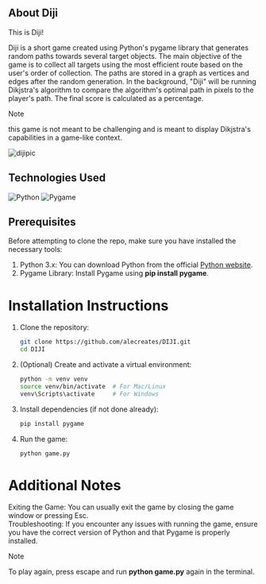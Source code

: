 ## About Diji

This is Diji! 

Diji is a short game created using Python's pygame library that generates random paths towards several target objects. The main objective of the game is to collect all targets using the most efficient route based on the user's order of collection. The paths are stored in a graph as vertices and edges after the random generation. In the background, "Diji" will be running Dikjstra's algorithm to compare the algorithm's optimal path in pixels to the player's path. The final score is calculated as a percentage.

> [!NOTE] 
> this game is not meant to be challenging and is meant to display Dikjstra's capabilities in a game-like context.

![dijipic](https://github.com/user-attachments/assets/ba6d0384-718a-4a58-8680-83285016ff3e)

## Technologies Used

![Python](https://img.shields.io/badge/python-3670A0?style=for-the-badge&logo=python&logoColor=ffdd54) 
![Pygame](https://img.shields.io/badge/pygame-3776AB?style=for-the-badge&logo=python&logoColor=white)

## Prerequisites

Before attempting to clone the repo, make sure you have installed the necessary tools:

1. Python 3.x: You can download Python from the official [Python website](https://www.python.org/).
2. Pygame Library: Install Pygame using **pip install pygame**.

# Installation Instructions

1. Clone the repository:
    ```bash
    git clone https://github.com/alecreates/DIJI.git
    cd DIJI
    ```

2. (Optional) Create and activate a virtual environment:
    ```bash
    python -m venv venv
    source venv/bin/activate  # For Mac/Linux
    venv\Scripts\activate     # For Windows
    ```

3. Install dependencies (if not done already):
    ```bash
    pip install pygame
    ```

4. Run the game:
    ```bash
    python game.py
    ```

# Additional Notes
Exiting the Game: You can usually exit the game by closing the game window or pressing Esc.<br>
Troubleshooting: If you encounter any issues with running the game, ensure you have the correct version of Python and that Pygame is properly installed.<br>
>[!NOTE]
> To play again, press escape and run **python game.py** again in the terminal.



